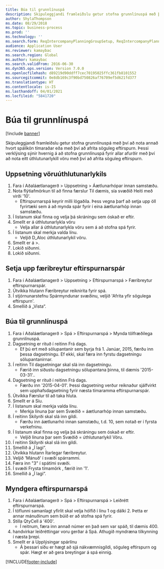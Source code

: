 ```yaml
---
title: Búa til grunnlínuspá
description: Skipuleggjandi framleiðslu getur stofna grunnlínuspá með því að nota annað hvort spálíkön tímaraðar eða með því að afrita söguleg eftirspurn.
author: ShylaThompson
ms.date: 08/29/2018
ms.topic: business-process
ms.prod: ''
ms.technology: ''
ms.search.form: ReqIntercompanyPlanningGroupSetup, ReqIntercompanyPlanningGroupAllocKeys, ReqDemPlanForecastParameters, ReqDemPlanCreateForecastDialog, SysQueryForm, ReqDemPlanForecastViewer
audience: Application User
ms.reviewer: kamaybac
ms.search.region: Global
ms.author: kamaybac
ms.search.validFrom: 2016-06-30
ms.dyn365.ops.version: Version 7.0.0
ms.openlocfilehash: d89219d90ddff7cec70195025ffc361fb8101552
ms.sourcegitcommit: 0e8db169c3f90bd750826af76709ef5d621fd377
ms.translationtype: HT
ms.contentlocale: is-IS
ms.lasthandoff: 04/01/2021
ms.locfileid: "5841720"
---
```

# <a name="create-a-baseline-forecast"></a>Búa til grunnlínuspá

[!include [banner](../../includes/banner.md)]

Skipuleggjandi framleiðslu getur stofna grunnlínuspá með því að nota annað hvort spálíkön tímaraðar eða með því að afrita söguleg eftirspurn. Þessi verklýsing sýnir hvernig á að stofna grunnlínuspá fyrir allar afurðir með því að nota eitt úthlutunarlykill vöru með því að afrita söguleg eftirspurn. 


## <a name="set-up-an-item-allocation-key"></a>Uppsetning vöruúthlutunarlykils
1. Fara í Aðaláætlanagerð > Uppsetning > Áætlunarhópar innan samstæðu.
2. Nota flýtiafmörkun til að finna færslur Til dæmis, sía svæðið Heiti með virði '10'.
    * Eftirspurnarspá keyrir milli lögaðila. Þess vegna þarf að setja upp öll fyrirtæki sem á að mynda spár fyrir í eina áætlunarhóp innan samstæðu.  
3. Í listanum skal finna og velja þá skráningu sem óskað er eftir.
4. Smellt er á úthlutunarlykla vöru
    * Velja allar á úthlutunarlykla vöru sem á að stofna spá fyrir.  
5. Í listanum skal merkja valda línu.
    * Veljið D_Aloc úthlutunarlykil vöru.  
6. Smellt er á >.
7. Lokið síðunni.
8. Lokið síðunni.

## <a name="set-up-the-demand-forecasting-parameters"></a>Setja upp færibreytur eftirspurnarspár
1. Fara í Aðaláætlanagerð > Uppsetning > Eftirspurnarspá > Færibreytur eftirspurnarspár.
2. Útvíkka hlutann Færibreytur reiknirita fyrir spá.
3. Í stjórnunarstefnu Spármyndunar svæðinu, veljið 'Afrita yfir sögulega eftirspurn'.
4. Smellið á „Vista“.

## <a name="create-a-baseline-forecast"></a>Búa til grunnlínuspá
1. Fara í Aðaláætlanagerð > Spá > Eftirspurnarspá > Mynda tölfræðilega grunnlínuspá.
2. Dagsetning er rituð í reitinn Frá dags.
    * Ef þú ert með sölupantanir sem byrja frá 1. Janúar, 2015, færðu inn þessa dagsetningu. Ef ekki, skal færa inn fyrstu dagsetningu sölupantanirnar.  
3. Í reitinn Til dagsetningar skal slá inn dagsetningu.
    * Færið inn síðustu dagsetningu sölupantana þinna, til dæmis '2015-03-31'..  
4. Dagsetning er rituð í reitinn Frá dags.
    * Færðu inn '2015-04-01'. Þessi dagsetning verður reiknaður sjálfvirkt sem upphafsdagsetning fyrir næsta tímaramma eftirspurnarspár.  
5. Útvíkka Færslur til að taka hluta.
6. Smellt er á Síu.
7. Í listanum skal merkja valda línu.
    * Merkja línuna þar sem Svæðið = áætlunarhóp innan samstæðu.  
8. Í reitinn Skilyrði skal slá inn gildi.
    * Færðu inn áætlunarhó innan samstæðu, t.d. 10, sem notað er í fyrsta verkefninu.  
9. Í listanum skal finna og velja þá skráningu sem óskað er eftir.
    * Veljið línuna þar sem Svæðið = úthlutunarlykil Vöru.  
10. Í reitinn Skilyrði skal slá inn gildi.
11. Smellið á „Í lagi“.
12. Útvíkka hlutann Ítarlegar færibreytur.
13. Veljið 'Mánuð' í svæði spárrammi.
14. Færa inn "3" í spátími svæði.
15. Í svæði Frysta tímamörk , færið inn '1'.
16. Smellið á „Í lagi“.

## <a name="visualize-the-demand-forecast"></a>Myndgera eftirspurnarspá
1. Fara í Aðaláætlanagerð > Spá > Eftirspurnarspá > Leiðrétt eftirspurnarspá.
2. Í töflunni samanlagt yfirlit skal velja hólfið í línu 1 og dálki 2. Þetta er annar mánuðinum sem búið er að stofna spá fyrir.
3. Stilla QtyCell á '400'.
    * Í reitnum, færa inn annað númer en það sem var spáð, til dæmis 400.  
4. handvirkar leiðréttingar voru gerðar á Spá. Athugið myndræna tilkynning í næsta þrepi.
5. Smellt er á Upplýsingar spárlínu
    * Á þessari síðu er hægt að sjá nákvæmnisgildi, söguleg eftirspurn og spár. Hægt er að gera breytingar á spá einnig.  



[!INCLUDE[footer-include](../../../includes/footer-banner.md)]